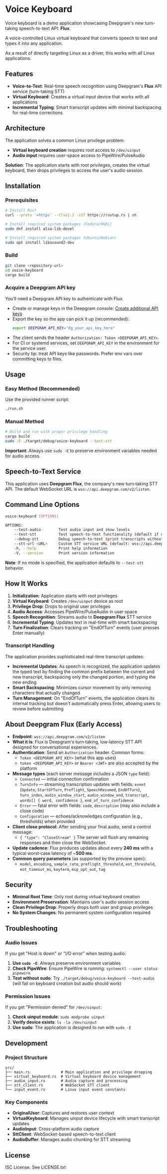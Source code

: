 # Voice Keyboard

Voice keyboard is a demo application showcasing Deepgram's new turn-taking speech-to-text API: **Flux**.

A voice-controlled Linux virtual keyboard that converts speech to text and types it into any application.

As a result of directly targeting Linux as a driver, this works with all Linux applications.

## Features

- **Voice-to-Text**: Real-time speech recognition using Deepgram's **Flux** API service (turn-taking STT)
- **Virtual Keyboard**: Creates a virtual input device that works with all applications
- **Incremental Typing**: Smart transcript updates with minimal backspacing for real-time corrections

## Architecture

The application solves a common Linux privilege problem:
- **Virtual keyboard creation** requires root access to `/dev/uinput`
- **Audio input** requires user-space access to PipeWire/PulseAudio

**Solution**: The application starts with root privileges, creates the virtual keyboard, then drops privileges to access the user's audio session.

## Installation

### Prerequisites

```bash
# Install Rust
curl --proto '=https' --tlsv1.2 -sSf https://rustup.rs | sh

# Install required system packages (Fedora/RHEL)
sudo dnf install alsa-lib-devel

# Install required system packages (Ubuntu/Debian)
sudo apt install libasound2-dev
```

### Build

```bash
git clone <repository-url>
cd voice-keyboard
cargo build
```

### Acquire a Deepgram API key

You’ll need a Deepgram API key to authenticate with Flux.

- Create or manage keys in the Deepgram console: [Create additional API keys](https://developers.deepgram.com/docs/create-additional-api-keys)
- Export the key so the app can pick it up (recommended):
  ```bash
  export DEEPGRAM_API_KEY="dg_your_api_key_here"
  ```
- The client sends the header `Authorization: Token <DEEPGRAM_API_KEY>`.
- For CI or systemd services, set `DEEPGRAM_API_KEY` in the environment for the service user.
- Security tip: treat API keys like passwords. Prefer env vars over committing keys to files.

## Usage

### Easy Method (Recommended)

Use the provided runner script:

```bash
./run.sh
```

### Manual Method

```bash
# Build and run with proper privilege handling
cargo build
sudo -E ./target/debug/voice-keyboard --test-stt
```

**Important**: Always use `sudo -E` to preserve environment variables needed for audio access.

## Speech-to-Text Service

This application uses **Deepgram Flux**, the company's new turn‑taking STT API. The default WebSocket URL is `wss://api.deepgram.com/v2/listen`.

## Command Line Options

```bash
voice-keyboard [OPTIONS]

OPTIONS:
    --test-audio        Test audio input and show levels
    --test-stt          Test speech-to-text functionality (default if no other mode specified)
    --debug-stt         Debug speech-to-text (print transcripts without typing)
    --stt-url <URL>     Custom STT service URL (default: wss://api.deepgram.com/v2/listen)
    -h, --help          Print help information
    -V, --version       Print version information
```

**Note**: If no mode is specified, the application defaults to `--test-stt` behavior.

## How It Works

1. **Initialization**: Application starts with root privileges
2. **Virtual Keyboard**: Creates `/dev/uinput` device as root
3. **Privilege Drop**: Drops to original user privileges
4. **Audio Access**: Accesses PipeWire/PulseAudio in user space
5. **Speech Recognition**: Streams audio to **Deepgram Flux** STT service
6. **Incremental Typing**: Updates text in real-time with smart backspacing
7. **Turn Finalization**: Clears tracking on "EndOfTurn" events (user presses Enter manually)

### Transcript Handling

The application provides sophisticated real-time transcript updates:

- **Incremental Updates**: As speech is recognized, the application updates the typed text by finding the common prefix between the current and new transcript, backspacing only the changed portion, and typing the new ending
- **Smart Backspacing**: Minimizes cursor movement by only removing characters that actually changed
- **Turn Management**: On "EndOfTurn" events, the application clears its internal tracking but doesn't automatically press Enter, allowing users to review before submitting

## About Deepgram Flux (Early Access)

- **Endpoint**: `wss://api.deepgram.com/v2/listen`
- **What it is**: Flux is Deepgram's turn‑taking, low‑latency STT API designed for conversational experiences.
- **Authentication**: Send an `Authorization` header. Common forms:
  - `Token <DEEPGRAM_API_KEY>` (what this app uses)
  - `token <DEEPGRAM_API_KEY>` or `Bearer <JWT>` are also accepted by the platform
- **Message types** (each server message includes a JSON `type` field):
  - `Connected` — initial connection confirmation
  - `TurnInfo` — streaming transcription updates with fields: `event` (`Update`, `StartOfTurn`, `Preflight`, `SpeechResumed`, `EndOfTurn`), `turn_index`, `audio_window_start`, `audio_window_end`, `transcript`, `words[] { word, confidence }`, `end_of_turn_confidence`
  - `Error` — fatal error with fields: `code`, `description` (may also include a close code)
  - `Configuration` — echoes/acknowledges configuration (e.g., thresholds) when provided
- **Client close protocol**: After sending your final audio, send a control message:
  - `{ "type": "CloseStream" }`
  The server will flush any remaining responses and then close the WebSocket.
- **Update cadence**: Flux produces updates about every **240 ms** with a typical worst‑case latency of ~**500 ms**.
- **Common query parameters** (as supported by the preview spec):
  - `model`, `encoding`, `sample_rate`, `preflight_threshold`, `eot_threshold`, `eot_timeout_ms`, `keyterm`, `mip_opt_out`, `tag`

## Security

- **Minimal Root Time**: Only root during virtual keyboard creation
- **Environment Preservation**: Maintains user's audio session access
- **Clean Privilege Drop**: Properly drops both user and group privileges
- **No System Changes**: No permanent system configuration required

## Troubleshooting

### Audio Issues

If you get "Host is down" or "I/O error" when testing audio:

1. **Use `sudo -E`**: Always preserve environment variables
2. **Check PipeWire**: Ensure PipeWire is running: `systemctl --user status pipewire`
3. **Test without sudo**: Try `./target/debug/voice-keyboard --test-audio` (will fail on keyboard creation but audio should work)

### Permission Issues

If you get "Permission denied" for `/dev/uinput`:

1. **Check uinput module**: `sudo modprobe uinput`
2. **Verify device exists**: `ls -la /dev/uinput`
3. **Use sudo**: The application is designed to run with `sudo -E`

## Development

### Project Structure

```
src/
├── main.rs              # Main application and privilege dropping
├── virtual_keyboard.rs  # Virtual keyboard device management
├── audio_input.rs       # Audio capture and processing
├── stt_client.rs        # WebSocket STT client
└── input_event.rs       # Linux input event constants
```

### Key Components

- **OriginalUser**: Captures and restores user context
- **VirtualKeyboard**: Manages uinput device lifecycle with smart transcript updates
- **AudioInput**: Cross-platform audio capture
- **SttClient**: WebSocket-based speech-to-text client
- **AudioBuffer**: Manages audio chunking for STT streaming

## License

ISC License. See LICENSE.txt

